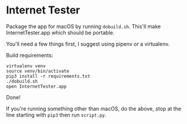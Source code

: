# Internet Tester

Package the app for macOS by running `dobuild.sh`. This'll make InternetTester.app which should be portable.

You'll need a few things first, I suggest using pipenv or a virtualenv.

Build requirements:

    virtualenv venv
    source venv/bin/activate
    pip3 install -r requirements.txt
    ./dobuild.sh
    open InternetTester.app

Done!

If you're running something other than macOS, do the above, stop at the line starting with `pip3` then run `script.py`.